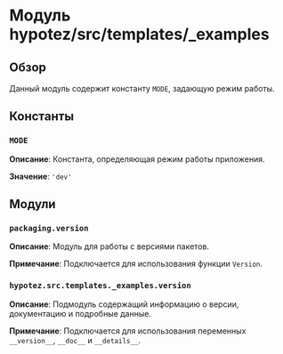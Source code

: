 # Модуль hypotez/src/templates/_examples

## Обзор

Данный модуль содержит константу `MODE`, задающую режим работы.

## Константы

### `MODE`

**Описание**: Константа, определяющая режим работы приложения.

**Значение**: `'dev'`

## Модули

### `packaging.version`

**Описание**: Модуль для работы с версиями пакетов.

**Примечание**: Подключается для использования функции `Version`.


### `hypotez.src.templates._examples.version`

**Описание**: Подмодуль содержащий информацию о версии, документацию и подробные данные.

**Примечание**: Подключается для использования переменных `__version__`, `__doc__` и `__details__`.